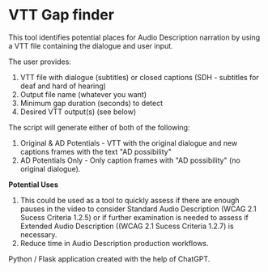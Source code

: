 # VTT Gap finder

This tool identifies potential places for Audio Description narration by using a VTT file containing the dialogue and user input. 

The user provides:

1) VTT file with dialogue (subtitles) or closed captions (SDH - subtitles for deaf and hard of hearing)
2) Output file name (whatever you want)
3) Minimum gap duration (seconds) to detect
4) Desired VTT output(s) (see below)

The script will generate either of both of the following:

1) Original & AD Potentials - VTT with the original dialogue and new captions frames with the text "AD possibility"
2) AD Potentials Only - Only caption frames with "AD possibility" (no original dialogue). 

<b>Potential Uses </b><br>
1) This could be used as a tool to quickly assess if there are enough pauses in the video to consider Standard Audio Description (WCAG 2.1 Sucess Criteria 1.2.5) or if further examination is needed to assess if Extended Audio Description ((WCAG 2.1 Sucess Criteria 1.2.7) is necessary. 
2) Reduce time in Audio Description production workflows.

Python / Flask application created with the help of ChatGPT.

